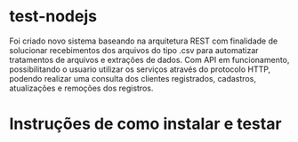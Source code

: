 # test-nodejs

Foi criado novo sistema baseando na arquitetura REST com finalidade de solucionar recebimentos dos arquivos do tipo .csv para automatizar   tratamentos de arquivos e extrações de dados. Com API em funcionamento, possibilitando o usuario utilizar os serviços através do protocolo  HTTP, podendo realizar uma consulta dos clientes registrados, cadastros, atualizações e remoções dos registros.

# Instruções de como instalar e testar

